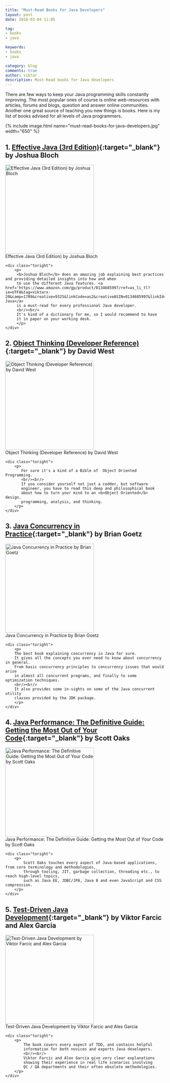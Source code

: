 ```yaml
---
title: "Must-Read Books for Java Developers"
layout: post
date: 2018-03-04 11:05

tag:
- books
- java

keywords:
- books
- java

category: blog
comments: true
author: viktar
description: Must-Read books for Java developers
---
```


There are few ways to keep your Java programming skills constantly
improving. The most popular ones of course is online web-resources with
articles, forums and blogs, question and answer online communities.
<br/>
Another one great source of teaching you new things is books. Here is
my list of books advised for all levels of Java programmers.

<!--more-->

{% include image.html name="must-read-books-for-java-developers.jpg" width="650" %}

## 1. [Effective Java (3rd Edition)][1]{:target="_blank"} by Joshua Bloch
<div class="side-by-side">
    <div class="toleft">
    <a href='https://www.amazon.com/gp/product/0134685997/ref=as_li_tl?ie=UTF8&tag=viktarx-20&camp=1789&creative=9325&linkCode=as2&creativeASIN=0134685997&linkId=b55b7647430a5f4202d67800eb5e31bf' target="_blank">
        <img class="image" src="/assets/images/posts/2018/2018-03-04-must-read-books-for-java-developers/effective-java-bloch.jpg" width="280" alt="Effective Java (3rd Edition) by Joshua Bloch">
    </a>
        <figcaption class="caption">Effective Java (3rd Edition) by Joshua Bloch</figcaption>
    </div>

    <div class="toright">
        <p>
         <b>Joshua Bloch</b> does an amazing job explaining best practices and providing detailed insights into how and when
         to use the different Java features. <a href='https://www.amazon.com/gp/product/0134685997/ref=as_li_tl?ie=UTF8&tag=viktarx-20&camp=1789&creative=9325&linkCode=as2&creativeASIN=0134685997&linkId=b55b7647430a5f4202d67800eb5e31bf'>Effective Java</a>
         is a must-read for every professional Java developer.
         <br/><br/>
         It's kind of a dictionary for me, so I would recommend to have
         it in paper on your working desk.
         </p>
    </div>
</div>

## 2. [Object Thinking (Developer Reference)][2]{:target="_blank"} by David West
<div class="side-by-side">
    <div class="toleft">
    <a href='https://www.amazon.com/gp/product/0735619654/ref=as_li_tl?ie=UTF8&camp=1789&creative=9325&creativeASIN=0735619654&linkCode=as2&tag=viktarx-20&linkId=d244bb13085c9022ca52ecb9ce99bb4d' target="_blank">
        <img class="image" src="/assets/images/posts/2018/2018-03-04-must-read-books-for-java-developers/object-thinking-west.jpg" width="280" alt="Object Thinking (Developer Reference) by David West">
    </a>
        <figcaption class="caption">Object Thinking (Developer Reference) by David West</figcaption>
    </div>

    <div class="toright">
        <p>
           For sure it's a kind of a Bible of  Object Oriented Programming.
           <br/><br/>
           If you consider yourself not just a codder, but software
           engineer, you have to read this deep and philosophical book
           about how to turn your mind to an <b>Object Oriented</b> design,
           programming, analysis, and thinking.
        </p>
    </div>
</div>

## 3. [Java Concurrency in Practice][3]{:target="_blank"} by Brian Goetz
<div class="side-by-side">
    <div class="toleft">
    <a href='https://www.amazon.com/gp/product/0321349601/ref=as_li_tl?ie=UTF8&tag=viktarx-20&camp=1789&creative=9325&linkCode=as2&creativeASIN=0321349601&linkId=192397dbcfd7258337e35c1f8377a0f2' target="_blank">
        <img class="image" src="/assets/images/posts/2018/2018-03-04-must-read-books-for-java-developers/java-concurrency-in-practice-goetz.jpg" width="280" alt="Java Concurrency in Practice by Brian Goetz">
    </a>
        <figcaption class="caption">Java Concurrency in Practice by Brian Goetz</figcaption>
    </div>

    <div class="toright">
        <p>
        The best book explaining concurrency in Java for sure.
        It gives all the concepts you ever need to know about concurrency in general.
        From basic concurrency principles to concurrency issues that would arise
        in almost all concurrent programs, and finally to some optimization techniques.
        <br/><br/>
        It also provides some in-sights on some of the Java concurrent utility
        classes provided by the JDK package.
        </p>
    </div>
</div>

## 4. [Java Performance: The Definitive Guide: Getting the Most Out of Your Code][4]{:target="_blank"} by Scott Oaks
<div class="side-by-side">
    <div class="toleft">
    <a href='https://www.amazon.com/gp/product/1449358454/ref=as_li_tl?ie=UTF8&tag=viktarx-20&camp=1789&creative=9325&linkCode=as2&creativeASIN=1449358454&linkId=e06aca472dba507b2cb2bd43507ee21a' target="_blank">
        <img class="image" src="/assets/images/posts/2018/2018-03-04-must-read-books-for-java-developers/java-performance-the-definitive-guide-oaks.jpg" width="280" alt="Java Performance: The Definitive Guide: Getting the Most Out of Your Code by Scott Oaks">
    </a>
        <figcaption class="caption">Java Performance: The Definitive Guide: Getting the Most Out of Your Code by Scott Oaks</figcaption>
    </div>

    <div class="toright">
        <p>
            Scott Oaks touches every aspect of Java-based applications, from core terminology and methodologies,
            through tooling, JIT, garbage collection, threading etc., to reach high-level topics,
            such as Java EE, JDBC/JPA, Java 8 and even JavaScript and CSS compression.
        </p>
    </div>
</div>

## 5. [Test-Driven Java Development][5]{:target="_blank"} by Viktor Farcic and Alex Garcia
<div class="side-by-side">
    <div class="toleft">
    <a href='https://www.amazon.com/gp/product/1783987421/ref=as_li_tl?ie=UTF8&tag=viktarx-20&camp=1789&creative=9325&linkCode=as2&creativeASIN=1783987421&linkId=e75676542a651f6e1a0f3cf280c76381' target="_blank">
        <img class="image" src="/assets/images/posts/2018/2018-03-04-must-read-books-for-java-developers/test-driven-java-development-farcic.jpg" width="280" alt="Test-Driven Java Development by Viktor Farcic and Alex Garcia">
    </a>
        <figcaption class="caption">Test-Driven Java Development by Viktor Farcic and Alex Garcia</figcaption>
    </div>

    <div class="toright">
        <p>
            The book covers every aspect of TDD, and contains helpful
            information for both novices and experts Java developers.
            <br/><br/>
            Viktor Farcic and Alex Garcia give very clear explanations
            showing their experience in real life scenarios involving
            QC / QA departments and their often obsolete methodologies.
        </p>
    </div>
</div>

[1]: https://www.amazon.com/gp/product/0134685997/ref=as_li_tl?ie=UTF8&tag=viktarx-20&camp=1789&creative=9325&linkCode=as2&creativeASIN=0134685997&linkId=b55b7647430a5f4202d67800eb5e31bf
[2]: https://www.amazon.com/gp/product/0735619654/ref=as_li_tl?ie=UTF8&camp=1789&creative=9325&creativeASIN=0735619654&linkCode=as2&tag=viktarx-20&linkId=d244bb13085c9022ca52ecb9ce99bb4d
[3]: https://www.amazon.com/gp/product/1449358454/ref=as_li_tl?ie=UTF8&tag=viktarx-20&camp=1789&creative=9325&linkCode=as2&creativeASIN=1449358454&linkId=e06aca472dba507b2cb2bd43507ee21a
[4]: https://www.amazon.com/gp/product/1449358454/ref=as_li_tl?ie=UTF8&tag=viktarx-20&camp=1789&creative=9325&linkCode=as2&creativeASIN=1449358454&linkId=f427d9db086eec6cac9d2e7356e9f3d3
[5]: https://www.amazon.com/gp/product/1783987421/ref=as_li_tl?ie=UTF8&tag=viktarx-20&camp=1789&creative=9325&linkCode=as2&creativeASIN=1783987421&linkId=e75676542a651f6e1a0f3cf280c76381
